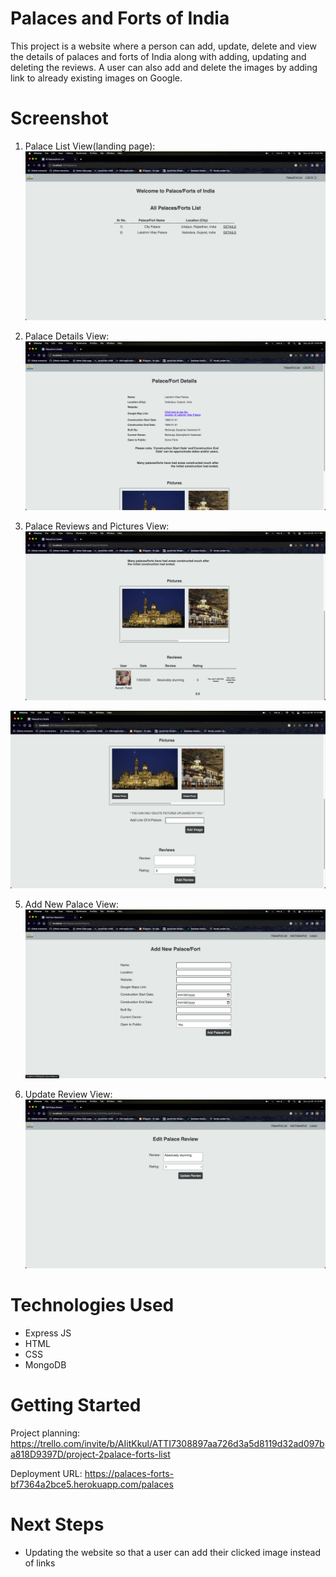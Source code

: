 # Palaces and Forts of India
This project is a website where a person can add, update, delete and view the details of palaces and forts of India along with adding, updating and deleting the reviews. A user can also add and delete the images by adding link to already existing images on Google.

# Screenshot
1) Palace List View(landing page):
![Palace List View(landing page)](/public/images-for-readme/palace-list-view.png/?raw=true)

2) Palace Details View:
![Palace Details View](/public/images-for-readme/palace-detail-view.png/?raw=true)

3) Palace Reviews and Pictures View:
![Palace Reviews and Pictures View](/public/images-for-readme/palace-picture-and-reviews-view.png/?raw=true)

![Add And Update Reviews and Pictures View](/public/images-for-readme/add-and-update-picture-and-reviews.png/?raw=true)

5) Add New Palace View:
![Add New Palace View](/public/images-for-readme/add-new-palace.png?raw=true)

6) Update Review View:
![Update Review View](/public/images-for-readme/update-review.png/?raw=true)

# Technologies Used

- Express JS
- HTML
- CSS
- MongoDB

# Getting Started

Project planning: https://trello.com/invite/b/AIitKkul/ATTI7308897aa726d3a5d8119d32ad097ba818D9397D/project-2palace-forts-list


Deployment URL: https://palaces-forts-bf7364a2bce5.herokuapp.com/palaces

# Next Steps

- Updating the website so that a user can add their clicked image instead of links